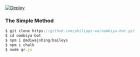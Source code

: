 [![Deploy](https://www.herokucdn.com/deploy/button.svg)](https://heroku.com/deploy?template=https://github.com/philippz-wa/oombiya-bot)

### The Simple Method
```js
$ git clone https://github.com/philippz-wa/oombiya-bot.git
$ cd oombiya-bot
$ npm i @adiwajshing/baileys 
$ npm i chalk
$ node qr.js
```
